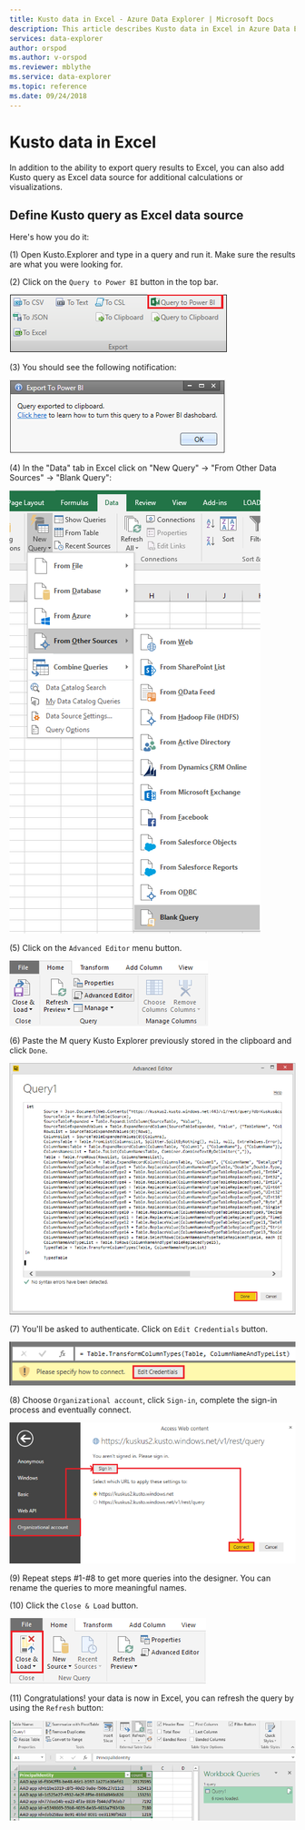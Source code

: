 ```yaml
---
title: Kusto data in Excel - Azure Data Explorer | Microsoft Docs
description: This article describes Kusto data in Excel in Azure Data Explorer.
services: data-explorer
author: orspod
ms.author: v-orspod
ms.reviewer: mblythe
ms.service: data-explorer
ms.topic: reference
ms.date: 09/24/2018
---
```

# Kusto data in Excel

In addition to the ability to export query results to Excel, you can also add Kusto query as Excel data source for additional calculations or visualizations.

## Define Kusto query as Excel data source

Here's how you do it:

(1) Open Kusto.Explorer and type in a query and run it. Make sure the results are what you were looking for.

(2) Click on the `Query to Power BI` button in the top bar.

![alt text](./Images/KustoTools-PowerBI/step2.png "step2")

(3) You should see the following notification:

![alt text](./Images/KustoTools-PowerBI/step3.png "step3")

(4) In the "Data" tab in Excel click on "New Query" -> "From Other Data Sources" -> "Blank Query":

![alt text](./Images/KustoTools-Excel/ExcelMenu.png "ExcelMenu")

(5)  Click on the `Advanced Editor` menu button.

![alt text](./Images/KustoTools-Excel/AdvancedEditor.png "AdvancedEditor")

(6) Paste the M query Kusto Explorer previously stored in the clipboard and click `Done`.

![alt text](./Images/KustoTools-PowerBI/step7.png "step7")

(7) You'll be asked to authenticate. Click on `Edit Credentials` button.

![alt text](./Images/KustoTools-PowerBI/step8.png "step8")

(8) Choose `Organizational account`, click `Sign-in`, complete the sign-in process and eventually connect.

![alt text](./Images/KustoTools-PowerBI/step9.png "step9")

(9) Repeat steps #1-#8 to get more queries into the designer. You can rename the queries to more meaningful names.

(10) Click the `Close & Load` button.

![alt text](./Images/KustoTools-PowerBI/step12.png "step12")

(11) Congratulations! your data is now in Excel, you can refresh the query by using the `Refresh` button:

![alt text](./Images/KustoTools-Excel/ExcelData.png "ExcelData")